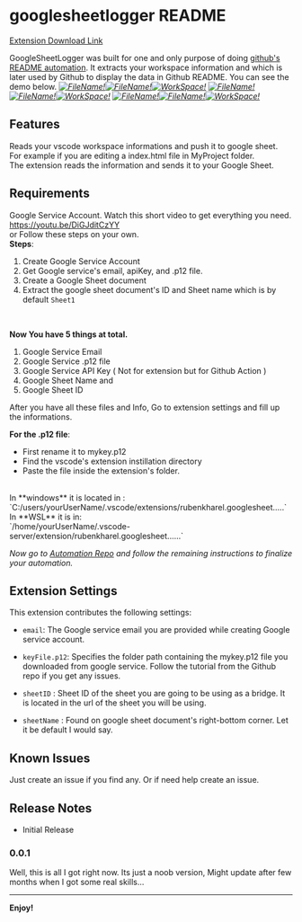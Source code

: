 # googlesheetlogger README

  

[Extension Download Link](https://marketplace.visualstudio.com/items?itemName=rubenkharel.googlesheetlogger) <br  />

GoogleSheetLogger was built for one and only purpose of doing [github's README automation](https://github.com/rubenkharel/README-VSCODE-Automation). It extracts your workspace information and which is later used by Github to display the data in Github README. You can see the demo below.
*[![FileName!](https://raster.shields.io/badge/Currently_Editing--green?style=for-the-badge)](https://github.com/rubenkharel)[![FileName!](https://raster.shields.io/badge/-main.py-yellow?style=for-the-badge&color=white&logoColor=green&logo=canonical)](https://github.com/rubenkharel)[![WorkSpace!](https://raster.shields.io/badge/VScode-Folder_name-blue?style=for-the-badge&logo=visual-studio-code)](https://github.com/rubenkharel)*
*[![FileName!](https://raster.shields.io/badge/Seen_20_Min_Ago_Editing--red?style=for-the-badge)](https://github.com/rubenkharel)[![FileName!](https://raster.shields.io/badge/-main.py-yellow?style=for-the-badge&color=white&logoColor=red&logo=canonical)](https://github.com/rubenkharel)[![WorkSpace!](https://raster.shields.io/badge/VScode-Folder_name-blue?style=for-the-badge&logo=visual-studio-code)](https://github.com/rubenkharel)*
*[![FileName!](https://raster.shields.io/badge/IDLE--orange?style=for-the-badge)](https://github.com/rubenkharel)[![FileName!](https://raster.shields.io/badge/-No_file_Opened-yellow?style=for-the-badge&logoColor=orange&color=white&logo=canonical)](https://github.com/rubenkharel)[![WorkSpace!](https://raster.shields.io/badge/VScode-IDLE-blue?style=for-the-badge&logo=visual-studio-code)](https://github.com/rubenkharel)*


  

## Features

  

Reads your vscode workspace informations and push it to google sheet. <br />
For example if you are editing a index.html file in MyProject folder. <br />
The extension reads the information and sends it to your Google Sheet. <br />

  
  

## Requirements

Google Service Account.
Watch this short video to get everything you need.
https://youtu.be/DiGJditCzYY
<br />
or Follow these steps on your own.
<br />
**Steps**:

1. Create Google Service Account
2. Get Google service's email, apiKey, and .p12 file.
3. Create a Google Sheet document
4. Extract the google sheet document's ID and Sheet name which is by default `Sheet1`
<br />

**Now You have 5 things at total.**

1. Google Service Email
2. Google Service .p12 file
3. Google Service API Key ( Not for extension but for Github Action )
4. Google Sheet Name and
5. Google Sheet ID 


After you have all these files and Info, Go to extension settings and fill up the informations.

**For the .p12 file**: 

 - First rename it to mykey.p12
 - Find the vscode's extension instillation directory
 - Paste the file inside the extension's folder.
<br />
In **windows** it is located in : 
<br />
 `C:/users/yourUserName/.vscode/extensions/rubenkharel.googlesheet.....` 
<br  />
In **WSL** it is in: 
<br />
`/home/yourUserName/.vscode-server/extension/rubenkharel.googlesheet......`
<br />


*Now go to [Automation Repo](https://github.com/rubenkharel/README-VSCODE-Automation) and follow the remaining instructions to finalize your automation.*

  

## Extension Settings

  

This extension contributes the following settings:

* `email`: The Google service email you are provided while creating Google service account.

* `keyFile.p12`: Specifies the folder path containing the mykey.p12 file you downloaded from google service. Follow the tutorial from the Github repo if you get any issues.

* `sheetID` : Sheet ID of the sheet you are going to be using as a bridge. It is located in the url of the sheet you will be using.

* `sheetName` : Found on google sheet document's right-bottom corner. Let it be default I would say.

  

## Known Issues
Just create an issue if you find any. Or if need help create an issue.
## Release Notes
- Initial Release
### 0.0.1
Well, this is all I got right now. Its just a noob version, Might update after few months when I got some real skills...

  

-----------------------------------------------------------------------------------------------------------
**Enjoy!**